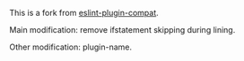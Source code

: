 
This is a fork from [eslint-plugin-compat](https://github.com/amilajack/eslint-plugin-compat).

Main modification: remove ifstatement skipping during lining.

Other modification: plugin-name.